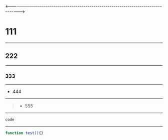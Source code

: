 <---------------------------------------------------------------------------------->
# 111

****

## 222

****

### 333

****

- 444

****

> * 555

****

    code

****

```bash
function test(){}
````
